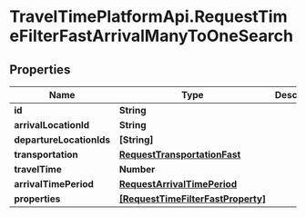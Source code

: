 # TravelTimePlatformApi.RequestTimeFilterFastArrivalManyToOneSearch

## Properties

Name | Type | Description | Notes
------------ | ------------- | ------------- | -------------
**id** | **String** |  | 
**arrivalLocationId** | **String** |  | 
**departureLocationIds** | **[String]** |  | 
**transportation** | [**RequestTransportationFast**](RequestTransportationFast.md) |  | 
**travelTime** | **Number** |  | 
**arrivalTimePeriod** | [**RequestArrivalTimePeriod**](RequestArrivalTimePeriod.md) |  | 
**properties** | [**[RequestTimeFilterFastProperty]**](RequestTimeFilterFastProperty.md) |  | 


